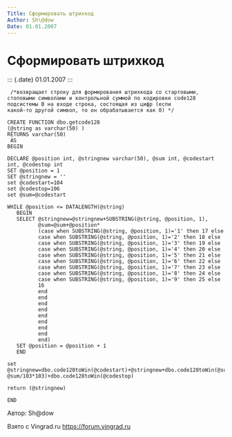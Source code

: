 ```yaml
---
Title: Сформировать штрихкод
Author: Sh\@dow
Date: 01.01.2007
---
```



Сформировать штрихкод
=====================

::: {.date}
01.01.2007
:::

     /*возвращает строку для формирования штрихкода со стартовыми, 
    стоповыми символами и контрольной суммой по кодировке code128 
    подсистемы B на входе строка, состоящая из цифр (если 
    какой-то другой символ, то он обрабатывается как 0) */
     
    CREATE FUNCTION dbo.getcode128
    (@string as varchar(50) )
    RETURNS varchar(50)
     AS  
    BEGIN 
     
    DECLARE @position int, @stringnew varchar(50), @sum int, @codestart int, @codestop int
    SET @position = 1
    SET @stringnew = ''
    set @codestart=104
    set @codestop=106
    set @sum=@codestart
     
    WHILE @position <= DATALENGTH(@string)
       BEGIN
       SELECT @stringnew=@stringnew+SUBSTRING(@string, @position, 1), 
              @sum=@sum+@position*
              (case when SUBSTRING(@string, @position, 1)='1' then 17 else
              case when SUBSTRING(@string, @position, 1)='2' then 18 else
              case when SUBSTRING(@string, @position, 1)='3' then 19 else
              case when SUBSTRING(@string, @position, 1)='4' then 20 else
              case when SUBSTRING(@string, @position, 1)='5' then 21 else
              case when SUBSTRING(@string, @position, 1)='6' then 22 else
              case when SUBSTRING(@string, @position, 1)='7' then 23 else
              case when SUBSTRING(@string, @position, 1)='8' then 24 else
              case when SUBSTRING(@string, @position, 1)='9' then 25 else
              16
              end
              end
              end
              end
              end
              end
              end
              end
              end)
       SET @position = @position + 1
       END
     
    set @stringnew=dbo.code128toWin(@codestart)+@stringnew+dbo.code128toWin(@sum-@sum/103*103)+dbo.code128toWin(@codestop)
     
    return (@stringnew)
     
    END 

Автор: Sh\@dow

Взято с Vingrad.ru <https://forum.vingrad.ru>

